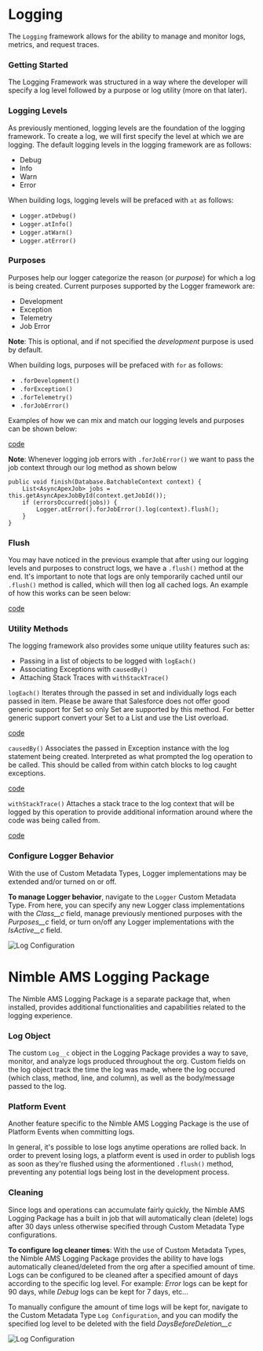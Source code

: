 # Logging

The `Logging` framework allows for the ability to manage and monitor logs, metrics, and request traces.

### Getting Started
The Logging Framework was structured in a way where the developer will specify a log level followed by a purpose or log utility (more on that later).

### Logging Levels
As previously mentioned, logging levels are the foundation of the logging framework. To create a log, we will first specify the level at which we are logging. The default logging levels in the logging framework are as follows:
* Debug
* Info
* Warn
* Error

When building logs, logging levels will be prefaced with `at` as follows:
* `Logger.atDebug()`
* `Logger.atInfo()`
* `Logger.atWarn()`
* `Logger.atError()`

### Purposes
Purposes help our logger categorize the reason (or _purpose_) for which a log is being created. Current purposes supported by the Logger framework are:
* Development
* Exception
* Telemetry
* Job Error

**Note**: This is optional, and if not specified the _development_ purpose is used by default.

When building logs, purposes will be prefaced with `for` as follows:
* `.forDevelopment()`
* `.forException()`
* `.forTelemetry()`
* `.forJobError()`

Examples of how we can mix and match our logging levels and purposes can be shown below:

[code](../../../samples/logging/LoggerCodeSamples.cls ':include :type=code apex :fragment=purpose-examples')

**Note**: Whenever logging job errors with `.forJobError()` we want to pass the job context through our log method as shown below

```apex
public void finish(Database.BatchableContext context) {
    List<AsyncApexJob> jobs = this.getAsyncApexJobById(context.getJobId());
    if (errorsOccurred(jobs)) {
        Logger.atError().forJobError().log(context).flush();
    }
}
```

### Flush
You may have noticed in the previous example that after using our logging levels and purposes to construct logs, we have a `.flush()` method at the end. It's important to note that logs are only temporarily cached until our `.flush()` method is called, which will then log all cached logs. An example of how this works can be seen below:

[code](../../../samples/logging/LoggerCodeSamples.cls ':include :type=code apex :fragment=flush-example')

### Utility Methods
The logging framework also provides some unique utility features such as:
* Passing in a list of objects to be logged with `logEach()`
* Associating Exceptions with `causedBy()`
* Attaching Stack Traces with `withStackTrace()`

`logEach()` Iterates through the passed in set and individually logs each passed in item. Please be aware that Salesforce does not offer good generic support for Set<Object> so only Set<String> are supported by this method. For better generic support convert your Set to a List and use the List<Object> overload.

[code](../../../samples/logging/LoggerCodeSamples.cls ':include :type=code apex :fragment=log-each')

`causedBy()` Associates the passed in Exception instance with the log statement being created. Interpreted as what prompted the log operation to be called. This should be called from within catch blocks to log caught exceptions.

[code](../../../samples/logging/LoggerCodeSamples.cls ':include :type=code apex :fragment=caused-by')

`withStackTrace()` Attaches a stack trace to the log context that will be logged by this operation to provide additional information around where the code was being called from.

[code](../../../samples/logging/LoggerCodeSamples.cls ':include :type=code apex :fragment=stack-trace')

### Configure Logger Behavior
With the use of Custom Metadata Types, Logger implementations may be extended and/or turned on or off.

**To manage Logger behavior**, navigate to the `Logger` Custom Metadata Type. From here, you can specify any new Logger class implementations with the *Class__c* field, manage previously mentioned purposes with the *Purposes__c* field, or turn on/off any Logger implementations with the *IsActive__c* field.

![Log Configuration](/assets/logger.png)

# Nimble AMS Logging Package
The Nimble AMS Logging Package is a separate package that, when installed, provides additional functionalities and capabilities related to the logging experience.

### Log Object
The custom `Log__c` object in the Logging Package provides a way to save, monitor, and analyze logs produced throughout the org. Custom fields on the log object track the time the log was made, where the log occured (which class, method, line, and column), as well as the body/message passed to the log.

### Platform Event
Another feature specific to the Nimble AMS Logging Package is the use of Platform Events when committing logs.

In general, it's possible to lose logs anytime operations are rolled back. In order to prevent losing logs, a platform event is used in order to publish logs as soon as they're flushed using the aformentioned `.flush()` method, preventing any potential logs being lost in the development process.

### Cleaning
Since logs and operations can accumulate fairly quickly, the Nimble AMS Logging Package has a built in job that will automatically clean (delete) logs after 30 days unless otherwise specified through Custom Metadata Type configurations.

**To configure log cleaner times**: With the use of Custom Metadata Types, the Nimble AMS Logging Package provides the ability to have logs automatically cleaned/deleted from the org after a specified amount of time. Logs can be configured to be cleaned after a specified amount of days according to the specific log level. For example: *Error* logs can be kept for 90 days, while *Debug* logs can be kept for 7 days, etc...

To manually configure the amount of time logs will be kept for, navigate to the Custom Metadata Type `Log Configuration`, and you can modify the specified log level to be deleted with the field *DaysBeforeDeletion__c*

![Log Configuration](/assets/log_configurations.png)
